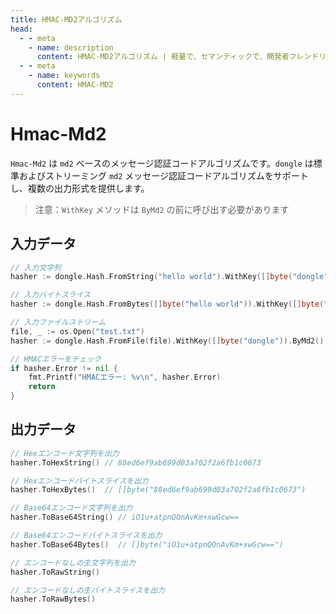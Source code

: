 ```yaml
---
title: HMAC-MD2アルゴリズム
head:
  - - meta
    - name: description
      content: HMAC-MD2アルゴリズム | 軽量で、セマンティックで、開発者フレンドリーなgolang エンコード&暗号ライブラリ
  - - meta
    - name: keywords
      content: HMAC-MD2
---
```


# Hmac-Md2

`Hmac-Md2` は `md2` ベースのメッセージ認証コードアルゴリズムです。`dongle` は標準およびストリーミング `md2` メッセージ認証コードアルゴリズムをサポートし、複数の出力形式を提供します。

> 注意：`WithKey` メソッドは `ByMd2` の前に呼び出す必要があります

## 入力データ

```go
// 入力文字列
hasher := dongle.Hash.FromString("hello world").WithKey([]byte("dongle")).ByMd2()

// 入力バイトスライス
hasher := dongle.Hash.FromBytes([]byte("hello world")).WithKey([]byte("dongle")).ByMd2()

// 入力ファイルストリーム
file, _ := os.Open("test.txt")
hasher := dongle.Hash.FromFile(file).WithKey([]byte("dongle")).ByMd2()

// HMACエラーをチェック
if hasher.Error != nil {
	fmt.Printf("HMACエラー: %v\n", hasher.Error)
	return
}
```

## 出力データ

```go
// Hexエンコード文字列を出力
hasher.ToHexString() // 88ed6ef9ab699d03a702f2a6fb1c0673

// Hexエンコードバイトスライスを出力
hasher.ToHexBytes()  // []byte("88ed6ef9ab699d03a702f2a6fb1c0673")

// Base64エンコード文字列を出力
hasher.ToBase64String() // iO1u+atpnQOnAvKm+xwGcw==

// Base64エンコードバイトスライスを出力
hasher.ToBase64Bytes()  // []byte("iO1u+atpnQOnAvKm+xwGcw==")

// エンコードなしの生文字列を出力
hasher.ToRawString()

// エンコードなしの生バイトスライスを出力
hasher.ToRawBytes()
```
